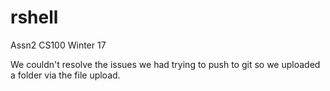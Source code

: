# rshell
Assn2 CS100 Winter 17

We couldn't resolve the issues we had trying to push to git so we uploaded a folder via the file upload.
